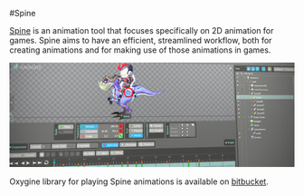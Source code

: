 #Spine

[Spine](esotericsoftware.com) is an animation tool that focuses specifically on 2D animation for games. Spine aims to have an efficient, streamlined workflow, both for creating animations and for making use of those animations in games.

![](img/front-what-is-spine.jpg)

Oxygine library for playing Spine animations is available on [bitbucket](https://bitbucket.org/oxygine/oxygine-spine).